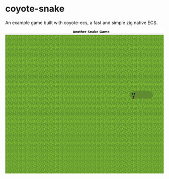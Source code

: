 # coyote-snake
An example game built with coyote-ecs, a fast and simple zig native ECS.

![Snake](<https://github.com/linuxy/coyote-snake/blob/main/assets/snake.gif> "snake!")